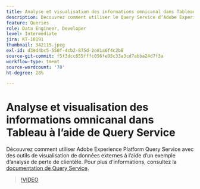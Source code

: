```yaml
---
title: Analyse et visualisation des informations omnicanal dans Tableau à l’aide de Query Service
description: Découvrez comment utiliser le Query Service d’Adobe Experience Platform avec des outils de visualisation de données externes à l’aide d’un exemple d’analyse de perte de la clientèle.
feature: Queries
role: Data Engineer, Developer
level: Intermediate
jira: KT-10191
thumbnail: 342115.jpeg
exl-id: d39d4bc5-550f-4cb2-875d-2e81a6f4c2b8
source-git-commit: f5f3dcc655fffc056fe95c33a3cd7abba24d7f3a
workflow-type: tm+mt
source-wordcount: '70'
ht-degree: 28%

---
```


# Analyse et visualisation des informations omnicanal dans Tableau à l’aide de Query Service

Découvrez comment utiliser Adobe Experience Platform Query Service avec des outils de visualisation de données externes à l’aide d’un exemple d’analyse de perte de clientèle. Pour plus d’informations, consultez la [documentation de Query Service](https://experienceleague.adobe.com/fr/docs/experience-platform/query/home).

>[!VIDEO](https://video.tv.adobe.com/v/342115?learn=on&enablevpops)

